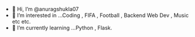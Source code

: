 - 👋 Hi, I’m @anuragshukla07
- 👀 I’m interested in ...Coding , FIFA , Football , Backend Web Dev , Music etc etc.
- 🌱 I’m currently learning ...Python , Flask.
<!---
anuragshukla07/anuragshukla07 is a ✨ special ✨ repository because its `README.md` (this file) appears on your GitHub profile.
You can click the Preview link to take a look at your changes.
--->
